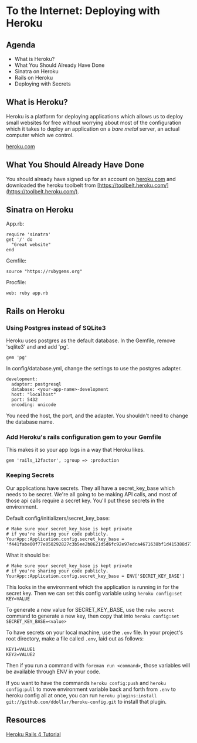 # To the Internet:  Deploying with Heroku

## Agenda
* What is Heroku?
* What You Should Already Have Done
* Sinatra on Heroku
* Rails on Heroku
* Deploying with Secrets

## What is Heroku?

Heroku is a platform for deploying applications which allows us to deploy small websites for free without worrying about most of the configuration which it takes to deploy an application on a _bare metal_ server, an actual computer which we control.

[heroku.com](heroku.com)

## What You Should Already Have Done

You should already have signed up for an account on [heroku.com](heroku.com) and downloaded the heroku toolbelt from [https://toolbelt.heroku.com/](https://toolbelt.heroku.com/).  

## Sinatra on Heroku

App.rb:

```
require 'sinatra'
get '/' do
  "Great website"
end
```

Gemfile: 

```
source "https://rubygems.org"
```

Procfile:

```
web: ruby app.rb
```

## Rails on Heroku

### Using Postgres instead of SQLite3
Heroku uses postgres as the default database.  In the Gemfile, remove 'sqlite3' and and add 'pg'.  

```
gem 'pg'
```

In config/database.yml, change the settings to use the postgres adapter.

```
development:
  adapter: postgresql
  database: <your-app-name>-development
  host: "localhost"
  port: 5432
  encoding: unicode
```

You need the host, the port, and the adapter.  You shouldn't need to change the database name.  

### Add Heroku's rails configuration gem to your Gemfile

This makes it so your app logs in a way that Heroku likes.

```
gem 'rails_12factor', :group => :production
```

### Keeping Secrets

Our applications have secrets.  They all have a secret_key_base which needs to be secret.  We're all going to be making API calls, and most of those api calls require a secret key.  You'll put these secrets in the environment.

Default config/initializers/secret_key_base:

```
# Make sure your secret_key_base is kept private
# if you're sharing your code publicly.
YourApp::Application.config.secret_key_base = 'f441fabe00f77e050292827c3b5ee2b8621d5d6fc92e97edca4671638bf1d415388d77933a5ef96d08d66f3cb5cba3fa7752a8a2a7257992c3dda31751bdc877'

```

What it should be:

```
# Make sure your secret_key_base is kept private
# if you're sharing your code publicly.
YourApp::Application.config.secret_key_base = ENV['SECRET_KEY_BASE']

```

This looks in the environment which the application is running in for the secret key.  Then we can set this config variable using `heroku config:set KEY=VALUE`

To generate a new value for SECRET_KEY_BASE, use the `rake secret` command to generate a new key, then copy that into `heroku config:set SECRET_KEY_BASE=<value>`

To have secrets on your local machine, use the `.env` file. In your project's root directory, make a file called `.env`, laid out as follows:

```
KEY1=VALUE1
KEY2=VALUE2
```

Then if you run a command with `foreman run <command>`, those variables will be available through ENV in your code.


If you want to have the commands `heroku config:push` and `heroku config:pull` to move environment variable back and forth from `.env` to heroku config all at once, you can run `heroku plugins:install git://github.com/ddollar/heroku-config.git` to install that plugin.

## Resources

[Heroku Rails 4 Tutorial](https://devcenter.heroku.com/articles/getting-started-with-rails4)

